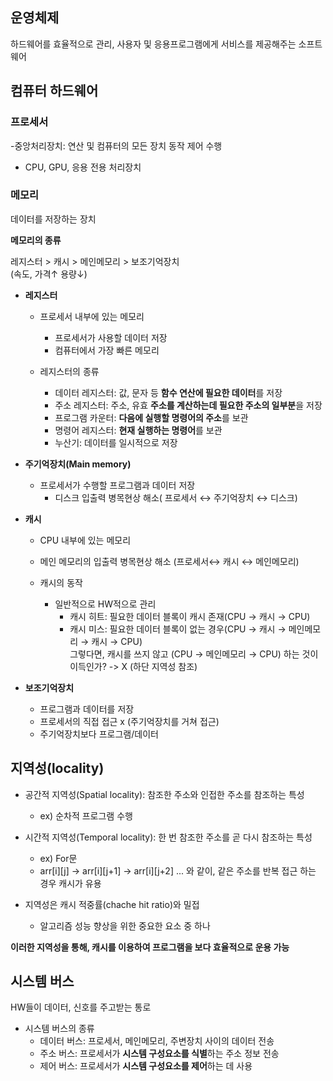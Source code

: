 ##  운영체제
하드웨어를 효율적으로 관리, 사용자 및 응용프로그램에게 서비스를 제공해주는 소프트웨어

## 컴퓨터 하드웨어
### 프로세서
-중앙처리장치: 연산 및 컴퓨터의 모든 장치 동작 제어 수행

- CPU, GPU, 응용 전용 처리장치
  
### 메모리
데이터를 저장하는 장치

**메모리의 종류**

레지스터 > 캐시 > 메인메모리 > 보조기억장치  
(속도, 가격↑ 용량↓)

- **레지스터**
    - 프로세서 내부에 있는 메모리
        - 프로세서가 사용할 데이터 저장
        - 컴퓨터에서 가장 빠른 메모리
        
    - 레지스터의 종류
        - 데이터 레지스터: 값, 문자 등 **함수 연산에 필요한 데이터**를 저장
        - 주소 레지스터: 주소, 유효 **주소를 계산하는데 필요한 주소의 일부분**을 저장
        - 프로그램 카운터: **다음에 실행할 명령어의 주소**를 보관
        - 명령어 레지스터: **현재 실행하는 명령어**를 보관
        - 누산기: 데이터를 일시적으로 저장


  
- **주기억장치(Main memory)**
  - 프로세서가 수행할 프로그램과 데이터 저장
    - 디스크 입출력 병목현상 해소( 프로세서 ↔ 주기억장치 ↔ 디스크)

  
  
- **캐시**
  - CPU 내부에 있는 메모리
  - 메인 메모리의 입출력 병목현상 해소 (프로세서↔ 캐시 ↔ 메인메모리)

  - 캐시의 동작
    - 일반적으로 HW적으로 관리
      - 캐시 히트: 필요한 데이터 블록이 캐시 존재(CPU → 캐시 → CPU)
      - 캐시 미스: 필요한 데이터 블록이 없는 경우(CPU → 캐시 → 메인메모리 → 캐시 → CPU)  
                  그렇다면, 캐시를 쓰지 않고 (CPU → 메인메모리 → CPU) 하는 것이 이득인가? -> X (하단 지역성 참조)

          
- **보조기억장치**
  - 프로그램과 데이터를 저장
  - 프로세서의 직접 접근 x (주기억장치를 거쳐 접근)
  - 주기억장치보다 프로그램/데이터

## 지역성(locality)
- 공간적 지역성(Spatial locality): 참조한 주소와 인접한 주소를 참조하는 특성
  - ex) 순차적 프로그램 수행
    
- 시간적 지역성(Temporal locality): 한 번 참조한 주소를 곧 다시 참조하는 특성
  - ex) For문
  - arr[i][j] -> arr[i][j+1] -> arr[i][j+2] ... 와 같이, 같은 주소를 반복 접근 하는 경우 캐시가 유용
    
- 지역성은 캐시 적중률(chache hit ratio)와 밀접
  - 알고리즘 성능 향상을 위한 중요한 요소 중 하나

**이러한 지역성을 통해, 캐시를 이용하여 프로그램을 보다 효율적으로 운용 가능**
        
## 시스템 버스
HW들이 데이터, 신호를 주고받는 통로
- 시스템 버스의 종류
  - 데이터 버스: 프로세서, 메인메모리, 주변장치 사이의 데이터 전송
  - 주소 버스: 프로세서가 **시스템 구성요소를 식별**하는 주소 정보 전송
  - 제어 버스: 프로세서가 **시스템 구성요소를 제어**하는 데 사용
